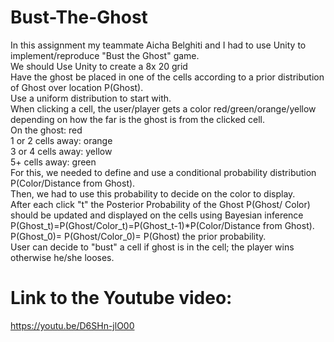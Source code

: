 # Bust-The-Ghost
In this assignment my teammate Aicha Belghiti and I had to use Unity to implement/reproduce  "Bust the Ghost"  game.  
We should Use Unity to create a 8x 20 grid  
Have the ghost be placed in one of the cells according to a prior distribution of Ghost over location P(Ghost).  
Use a uniform distribution  to start with.  
When clicking  a cell, the user/player gets a color red/green/orange/yellow depending on how  the far is the ghost is from the clicked cell.   
On the ghost: red  
1 or 2 cells away: orange   
3 or 4 cells away: yellow  
5+ cells away: green  
For this, we needed to define and use a conditional probability distribution P(Color/Distance from Ghost).  
Then, we had to use this probability to decide on the color to display.  
After each click "t" the  Posterior Probability of the Ghost P(Ghost/ Color) should be updated  and displayed on the cells using Bayesian inference
P(Ghost_t)=P(Ghost/Color_t)=P(Ghost_t-1)*P(Color/Distance from Ghost).  
P(Ghost_0)= P(Ghost/Color_0)= P(Ghost) the prior probability.   
User can decide to "bust" a cell if ghost is in the cell; the player wins otherwise he/she looses. 

# Link to the Youtube video:
https://youtu.be/D6SHn-jlO00
